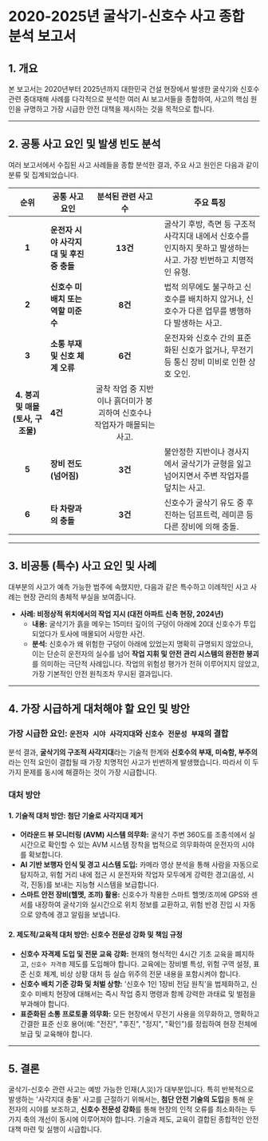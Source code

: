 # 2020-2025년 굴삭기-신호수 사고 종합 분석 보고서

## 1. 개요
본 보고서는 2020년부터 2025년까지 대한민국 건설 현장에서 발생한 굴삭기와 신호수 관련 중대재해 사례를 다각적으로 분석한 여러 AI 보고서들을 종합하여, 사고의 핵심 원인을 규명하고 가장 시급한 안전 대책을 제시하는 것을 목적으로 합니다.

---

## 2. 공통 사고 요인 및 발생 빈도 분석
여러 보고서에서 수집된 사고 사례들을 종합 분석한 결과, 주요 사고 원인은 다음과 같이 분류 및 집계되었습니다.

|                순위                | 공통 사고 요인                           |                           분석된 관련 사고 수                            | 주요 특징                                                                                                        |
| :--------------------------------: | ---------------------------------------- | :----------------------------------------------------------------------: | ---------------------------------------------------------------------------------------------------------------- |
|               **1**                | **운전자 시야 사각지대 및 후진 중 충돌** |                                 **13건**                                 | 굴삭기 후방, 측면 등 구조적 사각지대 내에서 신호수를 인지하지 못하고 발생하는 사고. 가장 빈번하고 치명적인 유형. |
|               **2**                | **신호수 미배치 또는 역할 미준수**       |                                 **8건**                                  | 법적 의무에도 불구하고 신호수를 배치하지 않거나, 신호수가 다른 업무를 병행하다 발생하는 사고.                    |
|               **3**                | **소통 부재 및 신호 체계 오류**          |                                 **6건**                                  | 운전자와 신호수 간의 표준화된 신호가 없거나, 무전기 등 통신 장비 미비로 인한 상호 오인.                          |
| **4. 붕괴 및 매몰 (토사, 구조물)** | **4건**                                  | 굴착 작업 중 지반이나 흙더미가 붕괴하여 신호수나 작업자가 매몰되는 사고. |
|               **5**                | **장비 전도 (넘어짐)**                   |                                 **3건**                                  | 불안정한 지반이나 경사지에서 굴삭기가 균형을 잃고 넘어지면서 주변 작업자를 덮치는 사고.                          |
|               **6**                | **타 차량과의 충돌**                     |                                 **3건**                                  | 신호수가 굴삭기 유도 중 후진하는 덤프트럭, 레미콘 등 다른 장비에 의해 충돌.                                      |

---

## 3. 비공통 (특수) 사고 요인 및 사례
대부분의 사고가 예측 가능한 범주에 속했지만, 다음과 같은 특수하고 이례적인 사고 사례는 현장 관리의 총체적 부실을 보여줍니다.

- **사례: 비정상적 위치에서의 작업 지시 (대전 아파트 신축 현장, 2024년)**
  - **내용:** 굴삭기가 흙을 메우는 15미터 깊이의 구덩이 아래에 20대 신호수가 투입되었다가 토사에 매몰되어 사망한 사건.
  - **분석:** 신호수가 왜 위험한 구덩이 아래에 있었는지 명확히 규명되지 않았으나, 이는 단순히 운전자의 실수를 넘어 **작업 지휘 및 안전 관리 시스템의 완전한 붕괴**를 의미하는 극단적 사례입니다. 작업의 위험성 평가가 전혀 이루어지지 않았고, 가장 기본적인 안전 원칙조차 무시된 결과입니다.

---

## 4. 가장 시급하게 대처해야 할 요인 및 방안

### **가장 시급한 요인: `운전자 시야 사각지대`와 `신호수 전문성 부재`의 결합**

분석 결과, **굴삭기의 구조적 사각지대**라는 기술적 한계와 **신호수의 부재, 미숙함, 부주의**라는 인적 요인이 결합될 때 가장 치명적인 사고가 빈번하게 발생했습니다. 따라서 이 두 가지 문제를 동시에 해결하는 것이 가장 시급합니다.

### **대처 방안**

#### **1. 기술적 대처 방안: 첨단 기술로 사각지대 제거**

*   **어라운드 뷰 모니터링 (AVM) 시스템 의무화:** 굴삭기 주변 360도를 조종석에서 실시간으로 확인할 수 있는 AVM 시스템 장착을 법적으로 의무화하여 운전자의 시야를 확보합니다.
*   **AI 기반 보행자 인식 및 경고 시스템 도입:** 카메라 영상 분석을 통해 사람을 자동으로 탐지하고, 위험 거리 내에 접근 시 운전자와 작업자 모두에게 강력한 경고(음성, 시각, 진동)를 보내는 지능형 시스템을 보급합니다.
*   **스마트 안전 장비(헬멧, 조끼) 활용:** 신호수가 착용한 스마트 헬멧/조끼에 GPS와 센서를 내장하여 굴삭기와 실시간으로 위치 정보를 교환하고, 위험 반경 진입 시 자동으로 양측에 경고 알림을 보냅니다.

#### **2. 제도적/교육적 대처 방안: 신호수 전문성 강화 및 책임 규정**

*   **신호수 자격제 도입 및 전문 교육 강화:** 현재의 형식적인 4시간 기초 교육을 폐지하고, `신호수 자격증` 제도를 도입해야 합니다. 교육에는 장비별 특성, 위험 구역 설정, 표준 신호 체계, 비상 상황 대처 등 실습 위주의 전문 내용을 포함시켜야 합니다.
*   **신호수 배치 기준 강화 및 처벌 상향:** '신호수 1인 1장비 전담 원칙'을 법제화하고, 신호수 미배치 현장에 대해서는 즉시 작업 중지 명령과 함께 강력한 과태료 및 벌점을 부과해야 합니다.
*   **표준화된 소통 프로토콜 의무화:** 모든 현장에서 무전기 사용을 의무화하고, 명확하고 간결한 표준 신호 용어(예: "전진", "후진", "정지", "확인")를 정립하여 현장 전체에 보급 및 교육해야 합니다.

---

## 5. 결론
굴삭기-신호수 관련 사고는 예방 가능한 인재(人災)가 대부분입니다. 특히 반복적으로 발생하는 '사각지대 충돌' 사고를 근절하기 위해서는, **첨단 안전 기술의 도입**을 통해 운전자의 시야를 보조하고, **신호수 전문성 강화**를 통해 현장의 인적 오류를 최소화하는 두 가지 축의 개선이 동시에 이루어져야 합니다. 기술과 제도, 교육이 결합된 종합적인 안전 대책 마련 및 실행이 시급합니다.
